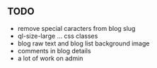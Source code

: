 ## TODO

- remove special caracters from blog slug
- ql-size-large ... css classes
- blog raw text and blog list background image
- comments in blog details
- a lot of work on admin
